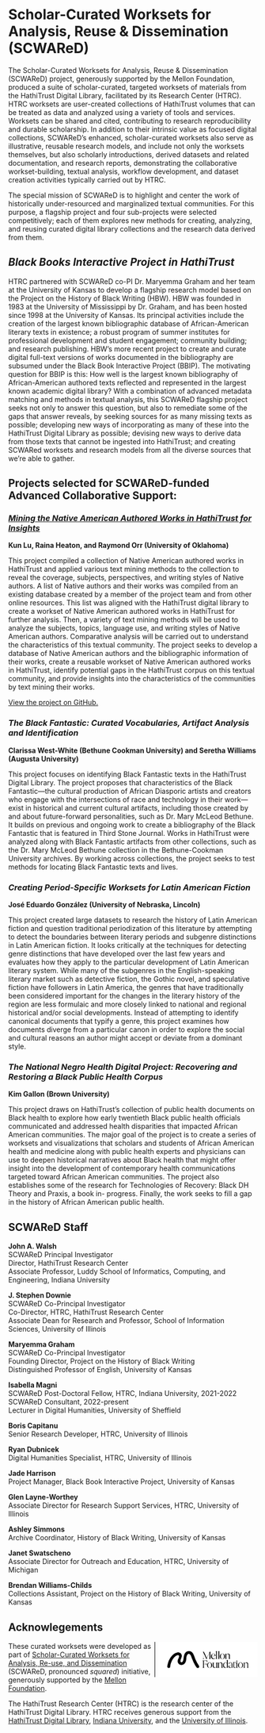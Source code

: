 [repo]: https://github.com/jawalsh/scwared_test "GitHub repository"
[ht]: https://hathitrust.org "HathiTrust Digital Library"
# Scholar-Curated Worksets for Analysis, Reuse & Dissemination (SCWAReD)

The Scholar-Curated Worksets for Analysis, Reuse & Dissemination (SCWAReD) project, generously supported by the Mellon Foundation, produced a suite of scholar-curated, targeted worksets of materials from the HathiTrust Digital Library, facilitated by its Research Center (HTRC). HTRC worksets are user-created collections of HathiTrust volumes that can be treated as data and analyzed using a variety of tools and services. Worksets can be shared and cited, contributing to research reproducibility and durable scholarship. In addition to their intrinsic value as focused digital collections, SCWAReD’s enhanced, scholar-curated worksets also serve as illustrative, reusable research models, and include not only the worksets themselves, but also scholarly introductions, derived datasets and related documentation, and research reports, demonstrating the collaborative workset-building, textual analysis, workflow development, and dataset creation activities typically carried out by HTRC. 

The special mission of SCWAReD is to highlight and center the work of historically under-resourced and marginalized textual communities. For this purpose, a flagship project and four sub-projects were selected competitively; each of them explores new methods for creating, analyzing, and reusing curated digital library collections and the research data derived from them.


## _Black Books Interactive Project in HathiTrust_
   
HTRC partnered with SCWAReD co-PI Dr. Maryemma Graham and her team at the University of Kansas to develop a flagship research model based on the Project on the History of Black Writing (HBW). HBW was founded in 1983 at the University of Mississippi by Dr. Graham, and has been hosted since 1998 at the University of Kansas. Its principal activities include the creation of the largest known bibliographic database of African-American literary texts in existence; a robust program of summer institutes for professional development and student engagement; community building; and research publishing. HBW’s more recent project to create and curate digital full-text versions of works documented in the bibliography are subsumed under the Black Book Interactive Project (BBIP). The motivating question for BBIP is this: How well is the largest known bibliography of African-American authored texts reflected and represented in the largest known academic digital library? With a combination of advanced metadata matching and methods in textual analysis, this SCWAReD flagship project seeks not only to answer this question, but also to remediate some of the gaps that answer reveals, by seeking sources for as many missing texts as possible; developing new ways of incorporating as many of these into the HathiTrust Digital Library as possible; devising new ways to derive data from those texts that cannot be ingested into HathiTrust; and creating SCWARed worksets and research models from all the diverse sources that we’re able to gather.



## Projects selected for SCWAReD-funded Advanced Collaborative Support:
### [_Mining the Native American Authored Works in HathiTrust for Insights_](https://htrc.github.io/scwared-native-american-authored-works/) 
**Kun Lu, Raina Heaton, and Raymond Orr (University of Oklahoma)**


This project compiled a collection of Native American authored works in HathiTrust and applied various text mining methods to the collection to reveal the coverage, subjects, perspectives, and writing styles of Native authors. A list of Native authors and their works was compiled from an existing database created by a member of the project team and from other online resources. This list was aligned with the HathiTrust digital library to create a workset of Native American authored works in HathiTrust for further analysis. Then, a variety of text mining methods will be used to analyze the subjects, topics, language use, and writing styles of Native American authors. Comparative analysis will be carried out to understand the characteristics of this textual community. The project seeks to develop a database of Native American authors and the bibliographic information of their works, create a reusable workset of Native American authored works in HathiTrust, identify potential gaps in the HathiTrust corpus on this textual community, and provide insights into the characteristics of the communities by text mining their works.

[View the project on GitHub.](https://github.com/htrc/scwared-native-american-authored-works)

### _The Black Fantastic: Curated Vocabularies, Artifact Analysis and Identification_
**Clarissa West-White (Bethune Cookman University) and Seretha Williams (Augusta University)**

This project focuses on identifying Black Fantastic texts in the HathiTrust Digital Library. The project proposes that characteristics of the Black Fantastic—the cultural production of African Diasporic artists and creators who engage with the intersections of race and technology in their work—exist in historical and current cultural artifacts, including those created by and about future-forward personalities, such as Dr. Mary McLeod Bethune. It builds on previous and ongoing work to create a bibliography of the Black Fantastic that is featured in Third Stone Journal. Works in HathiTrust were analyzed along with Black Fantastic artifacts from other collections, such as the Dr. Mary McLeod Bethune collection in the Bethune-Cookman University archives. By working across collections, the project seeks to test methods for locating Black Fantastic texts and lives.

### _Creating Period-Specific Worksets for Latin American Fiction_
**José Eduardo González (University of Nebraska, Lincoln)**

This project created large datasets to research the history of Latin American fiction and question traditional periodization of this literature by attempting to detect the boundaries between literary periods and subgenre distinctions in Latin American fiction. It looks critically at the techniques for detecting genre distinctions that have developed over the last few years and evaluates how they apply to the particular development of Latin American literary system. While many of the subgenres in the English-speaking literary market such as detective fiction, the Gothic novel, and speculative fiction have followers in Latin America, the genres that have traditionally been considered important for the changes in the literary history of the region are less formulaic and more closely linked to national and regional historical and/or social developments. Instead of attempting to identify canonical documents that typify a genre, this project examines how documents diverge from a particular canon in order to explore the social and cultural reasons an author might accept or deviate from a dominant style.

### _The National Negro Health Digital Project: Recovering and Restoring a Black Public Health Corpus_
**Kim Gallon (Brown University)**

This project draws on HathiTrust’s collection of public health documents on Black health to explore how early twentieth Black public health officials communicated and addressed health disparities that impacted African American communities. The major goal of the project is to create a series of worksets and visualizations that scholars and students of African American health and medicine along with public health experts and physicians can use to deepen historical narratives about Black health that might offer insight into the development of contemporary health communications targeted toward African American communities. The project also establishes some of the research for Technologies of Recovery: Black DH Theory and Praxis, a book in- progress. Finally, the work seeks to fill a gap in the history of African American public health.



## SCWAReD Staff
**John A. Walsh**  
SCWAReD Principal Investigator  
Director, HathiTrust Research Center  
Associate Professor, Luddy School of Informatics, Computing, and Engineering, Indiana University  

**J. Stephen Downie**  
SCWAReD Co-Principal Investigator  
Co-Director, HTRC, HathiTrust Research Center  
Associate Dean for Research and Professor, School of Information Sciences, University of Illinois

**Maryemma Graham**  
SCWAReD Co-Principal Investigator  
Founding Director, Project on the History of Black Writing   
Distinguished Professor of English, University of Kansas  

**Isabella Magni**  
SCWAReD Post-Doctoral Fellow, HTRC, Indiana University, 2021-2022  
SCWAReD Consultant, 2022-present  
Lecturer in Digital Humanities, University of Sheffield

**Boris Capitanu**  
Senior Research Developer, HTRC, University of Illinois

**Ryan Dubnicek**  
Digital Humanities Specialist, HTRC, University of Illinois

**Jade Harrison**  
Project Manager, Black Book Interactive Project, University of Kansas

**Glen Layne-Worthey**  
Associate Director for Research Support Services, HTRC, University of Illinois

**Ashley Simmons**  
Archive Coordinator, History of Black Writing, University of Kansas

**Janet Swatscheno**  
Associate Director for Outreach and Education, HTRC, University of Michigan

**Brendan Williams-Childs**  
Collections Assistant, Project on the History of Black Writing, University of Kansas



## Acknowlegements
<img style="float:right; padding-left:.5em; max-width: 200px; border-left: 1px solid black; margin-left:.5em;" src="images/mellon/Mellon_Logomark_Lockup_Black.jpg"/>These curated worksets were developed as part of [Scholar-Curated Worksets for Analysis, Re-use, and Dissemination](https://htrc.github.io/scwared/) (SCWAReD, pronounced _squared_) initiative, generously supported by the [Mellon Foundation](http://mellon.org). 

The HathiTrust Research Center (HTRC) is the research center of the HathiTrust Digital Library. HTRC receives generous support from the [HathiTrust Digital Library](https://hathitrust.org), [Indiana University](https://www.indiana.edu), and the [University of Illinois](https://www.illinois.org).
